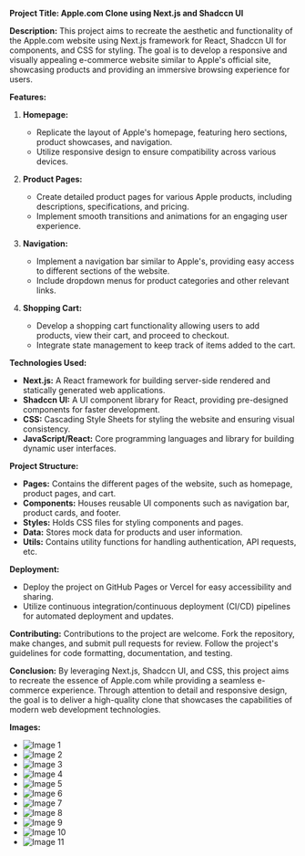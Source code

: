 **Project Title: Apple.com Clone using Next.js and Shadccn UI**

**Description:**
This project aims to recreate the aesthetic and functionality of the Apple.com website using Next.js framework for React, Shadccn UI for components, and CSS for styling. The goal is to develop a responsive and visually appealing e-commerce website similar to Apple's official site, showcasing products and providing an immersive browsing experience for users.

**Features:**
1. **Homepage:** 
   - Replicate the layout of Apple's homepage, featuring hero sections, product showcases, and navigation.
   - Utilize responsive design to ensure compatibility across various devices.

2. **Product Pages:**
   - Create detailed product pages for various Apple products, including descriptions, specifications, and pricing.
   - Implement smooth transitions and animations for an engaging user experience.

3. **Navigation:**
   - Implement a navigation bar similar to Apple's, providing easy access to different sections of the website.
   - Include dropdown menus for product categories and other relevant links.

4. **Shopping Cart:**
   - Develop a shopping cart functionality allowing users to add products, view their cart, and proceed to checkout.
   - Integrate state management to keep track of items added to the cart.

**Technologies Used:**
- **Next.js:** A React framework for building server-side rendered and statically generated web applications.
- **Shadccn UI:** A UI component library for React, providing pre-designed components for faster development.
- **CSS:** Cascading Style Sheets for styling the website and ensuring visual consistency.
- **JavaScript/React:** Core programming languages and library for building dynamic user interfaces.

**Project Structure:**
- **Pages:** Contains the different pages of the website, such as homepage, product pages, and cart.
- **Components:** Houses reusable UI components such as navigation bar, product cards, and footer.
- **Styles:** Holds CSS files for styling components and pages.
- **Data:** Stores mock data for products and user information.
- **Utils:** Contains utility functions for handling authentication, API requests, etc.

**Deployment:**
- Deploy the project on GitHub Pages or Vercel for easy accessibility and sharing.
- Utilize continuous integration/continuous deployment (CI/CD) pipelines for automated deployment and updates.

**Contributing:**
Contributions to the project are welcome. Fork the repository, make changes, and submit pull requests for review. Follow the project's guidelines for code formatting, documentation, and testing.

**Conclusion:**
By leveraging Next.js, Shadccn UI, and CSS, this project aims to recreate the essence of Apple.com while providing a seamless e-commerce experience. Through attention to detail and responsive design, the goal is to deliver a high-quality clone that showcases the capabilities of modern web development technologies.

**Images:**
- ![Image 1](https://ibb.co/pvQcsrz)
- ![Image 2](https://ibb.co/P60TJph)
- ![Image 3](https://ibb.co/YkB4dJq)
- ![Image 4](https://ibb.co/XjkJRvh)
- ![Image 5](https://ibb.co/JKpRg2F)
- ![Image 6](https://ibb.co/qYy6tMM)
- ![Image 7](https://ibb.co/J5rWkLY)
- ![Image 8](https://ibb.co/gmCM7DS)
- ![Image 9](https://ibb.co/30HwFMs)
- ![Image 10](https://ibb.co/1JK4pNm)
- ![Image 11](https://ibb.co/px015Lf)
